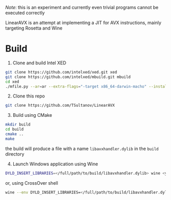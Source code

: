 *Note*: this is an experiment and currently even trivial programs cannot be executed correctly

LinearAVX is an attempt at implementing a JIT for AVX instructions, mainly targeting Rosetta and Wine

# Build
1. Clone and build Intel XED
```sh
git clone https://github.com/intelxed/xed.git xed
git clone https://github.com/intelxed/mbuild.git mbuild
cd xed
./mfile.py --ar=ar --extra-flags="-target x86_64-darwin-macho" --install-dir="kits/xed" install
```

2. Clone this repo
```sh
git clone https://github.com/TSultanov/LinearAVX
```

3. Build using CMake
```sh
mkdir build
cd build
cmake ..
make
```
the build will produce a file with a name `libavxhandler.dylib` in the `build` directory

4. Launch Windows application using Wine
```sh
DYLD_INSERT_LIBRARIES=</full/path/to/build/libavxhandler.dylib> wine <youwindowsapp.exe>
```
or, using CrossOver shell
```sh
wine --env DYLD_INSERT_LIBRARIES=</full/path/to/build/libavxhandler.dylib> <youwindowsapp.exe>
```

